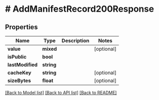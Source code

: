 # # AddManifestRecord200Response

## Properties

Name | Type | Description | Notes
------------ | ------------- | ------------- | -------------
**value** | **mixed** |  | [optional]
**isPublic** | **bool** |  |
**lastModified** | **string** |  |
**cacheKey** | **string** |  | [optional]
**sizeBytes** | **float** |  | [optional]

[[Back to Model list]](../../README.md#models) [[Back to API list]](../../README.md#endpoints) [[Back to README]](../../README.md)
